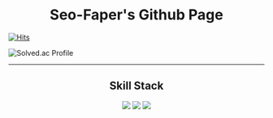 

  
  <div align="center">
  
  # Seo-Faper's Github Page
  
  </div>
  
[![Hits](https://hits.seeyoufarm.com/api/count/incr/badge.svg?url=https%3A%2F%2Fgithub.com%2FSeo-Faper&count_bg=%23005288&title_bg=%23555555&icon=&icon_color=%23E7E7E7&title=hits&edge_flat=false)](https://hits.seeyoufarm.com)


<div anlign="left">
  
![Solved.ac Profile](http://mazassumnida.wtf/api/v2/generate_badge?boj=faper)

  
---


<div align="center">

  ## Skill Stack
  
  
  <center>
<img src="https://img.shields.io/badge/RenPy-FF7F7F?style=for-the-badge&logo=RenPy&logoColor=white">
<img src="https://img.shields.io/badge/KaliLinux-557C94?style=for-the-badge&logo=KaliLinux&logoColor=white">
  <img src="https://img.shields.io/badge/React-61DAFB?style=for-the-badge&logo=React&logoColor=white">
  </center>
</div>


